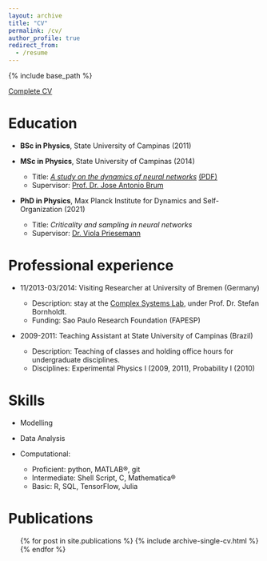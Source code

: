 ```yaml
---
layout: archive
title: "CV"
permalink: /cv/
author_profile: true
redirect_from:
  - /resume
---
```


{% include base_path %}


[Complete CV](https://www.dropbox.com/s/7ry6re5p9fz6j0k/CV%20Joao.pdf?dl=1)

Education
======
* **BSc in Physics**, State University of Campinas (2011)

* **MSc in Physics**, State University of Campinas (2014)
  * Title: [*A study on the dynamics of neural networks*](http://repositorio.unicamp.br/jspui/handle/REPOSIP/276962) [(PDF)](http://joaopn.github.io/files/dissertations/MSc_Dissertation.pdf)
  * Supervisor: [Prof. Dr. Jose Antonio Brum](https://sites.ifi.unicamp.br/brum/en/)

* **PhD in Physics**, Max Planck Institute for Dynamics and Self-Organization (2021)
  * Title: *Criticality and sampling in neural networks*
  * Supervisor: [Dr. Viola Priesemann](http://www.viola-priesemann.de)

Professional experience
======
* 11/2013-03/2014: Visiting Researcher at University of Bremen (Germany)
  * Description: stay at the [Complex Systems Lab](http://www.itp.uni-bremen.de/complex/), under Prof. Dr. Stefan Bornholdt.
  * Funding: Sao Paulo Research Foundation (FAPESP)

* 2009-2011: Teaching Assistant at State University of Campinas (Brazil)
  * Description: Teaching of classes and holding office hours for undergraduate disciplines.
  * Disciplines: Experimental Physics I (2009, 2011), Probability I (2010)

Skills
======

* Modelling

* Data Analysis

* Computational:
  * Proficient: python, MATLAB®, git
  * Intermediate:  Shell Script, C, Mathematica®
  * Basic: R, SQL, TensorFlow, Julia


Publications
======
  <ul>{% for post in site.publications %}
    {% include archive-single-cv.html %}
  {% endfor %}</ul>